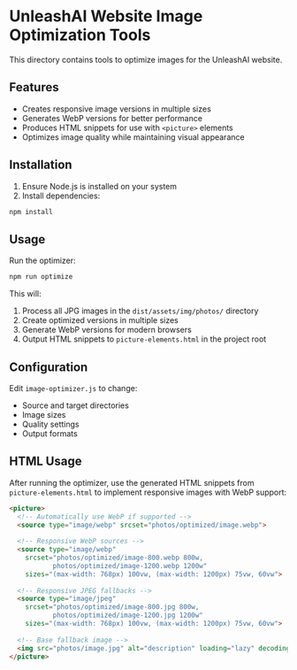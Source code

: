 # UnleashAI Website Image Optimization Tools

This directory contains tools to optimize images for the UnleashAI website.

## Features

- Creates responsive image versions in multiple sizes
- Generates WebP versions for better performance
- Produces HTML snippets for use with `<picture>` elements
- Optimizes image quality while maintaining visual appearance

## Installation

1. Ensure Node.js is installed on your system
2. Install dependencies:

```bash
npm install
```

## Usage

Run the optimizer:

```bash
npm run optimize
```

This will:
1. Process all JPG images in the `dist/assets/img/photos/` directory
2. Create optimized versions in multiple sizes
3. Generate WebP versions for modern browsers
4. Output HTML snippets to `picture-elements.html` in the project root

## Configuration

Edit `image-optimizer.js` to change:
- Source and target directories
- Image sizes
- Quality settings
- Output formats

## HTML Usage

After running the optimizer, use the generated HTML snippets from `picture-elements.html` to implement responsive images with WebP support:

```html
<picture>
  <!-- Automatically use WebP if supported -->
  <source type="image/webp" srcset="photos/optimized/image.webp">
  
  <!-- Responsive WebP sources -->
  <source type="image/webp" 
    srcset="photos/optimized/image-800.webp 800w,
           photos/optimized/image-1200.webp 1200w" 
    sizes="(max-width: 768px) 100vw, (max-width: 1200px) 75vw, 60vw">
  
  <!-- Responsive JPEG fallbacks -->
  <source type="image/jpeg" 
    srcset="photos/optimized/image-800.jpg 800w,
           photos/optimized/image-1200.jpg 1200w" 
    sizes="(max-width: 768px) 100vw, (max-width: 1200px) 75vw, 60vw">
  
  <!-- Base fallback image -->
  <img src="photos/image.jpg" alt="description" loading="lazy" decoding="async" class="rounded">
</picture>
``` 